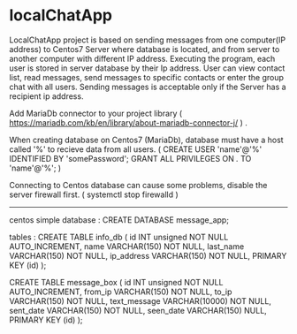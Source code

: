 # localChatApp

LocalChatApp project is based on sending messages from one computer(IP address) to Centos7 Server where database is located, and from server to another computer with different IP address.
Executing the program, each user is stored in server database by their Ip address. 
User can view contact list, read messages, send messages to specific contacts or enter the group chat with all users.
Sending messages is acceptable only if the Server has a recipient ip address.

Add MariaDb connector to your project library ( https://mariadb.com/kb/en/library/about-mariadb-connector-j/ ) .

When creating database on Centos7 (MariaDb), database must have a host called '%' to recieve data from all users.
( CREATE USER 'name'@'%' IDENTIFIED BY 'somePassword';
  GRANT ALL PRIVILEGES ON *.* TO 'name'@'%'; )

Connecting to Centos database can cause some problems, disable the server firewall first. 
( systemctl stop firewalld )

_______________________________________________________

centos simple database : 
CREATE DATABASE message_app;

tables :
CREATE TABLE info_db
(
  id              INT unsigned NOT NULL AUTO_INCREMENT,
  name            VARCHAR(150) NOT NULL,
  last_name       VARCHAR(150) NOT NULL,
  ip_address      VARCHAR(150) NOT NULL,
  PRIMARY KEY     (id)
);

CREATE TABLE message_box
(
  id                 INT unsigned NOT NULL AUTO_INCREMENT, 
  from_ip            VARCHAR(150) NOT NULL,
  to_ip              VARCHAR(150) NOT NULL,
  text_message       VARCHAR(10000) NOT NULL,
  sent_date          VARCHAR(150) NOT NULL,
  seen_date          VARCHAR(150) NULL,
  PRIMARY KEY        (id)
);




